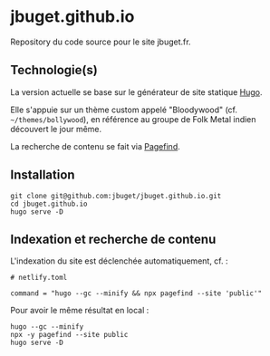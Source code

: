 # jbuget.github.io

Repository du code source pour le site jbuget.fr.

## Technologie(s)

La version actuelle se base sur le générateur de site statique [Hugo](https://gohugo.io/).

Elle s'appuie sur un thème custom appelé "Bloodywood" (cf. `~/themes/bollywood`), en référence au groupe de Folk Metal indien découvert le jour même.

La recherche de contenu se fait via [Pagefind](https://pagefind.app/).

## Installation

```
git clone git@github.com:jbuget/jbuget.github.io.git
cd jbuget.github.io
hugo serve -D
```

## Indexation et recherche de contenu

L'indexation du site est déclenchée automatiquement, cf. : 

```
# netlify.toml

command = "hugo --gc --minify && npx pagefind --site 'public'"
```

Pour avoir le même résultat en local :

```
hugo --gc --minify
npx -y pagefind --site public
hugo serve -D
```
